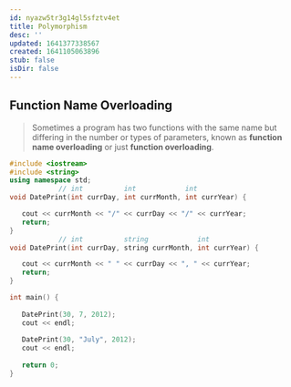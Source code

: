 ```yaml
---
id: nyazw5tr3g14gl5sfztv4et
title: Polymorphism
desc: ''
updated: 1641377338567
created: 1641105063896
stub: false
isDir: false
---
```



## Function Name Overloading

> Sometimes a program has two functions with the same name but differing in the number or types of parameters, known as **function name overloading** or just **function overloading**.

```cpp
#include <iostream>
#include <string>
using namespace std;
			// int			int			   int
void DatePrint(int currDay, int currMonth, int currYear) {

   cout << currMonth << "/" << currDay << "/" << currYear;
   return;
}
			// int			string			  int
void DatePrint(int currDay, string currMonth, int currYear) {

   cout << currMonth << " " << currDay << ", " << currYear;
   return;
}

int main() {
   
   DatePrint(30, 7, 2012);
   cout << endl;
   
   DatePrint(30, "July", 2012);
   cout << endl;
   
   return 0;
}
```

